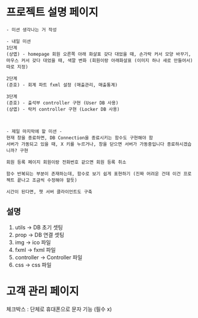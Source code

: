 # 프로젝트 설명 페이지

```
- 미션 생각나는 거 작성

- 내일 미션
1단계
(상엽) - homepage 회원 오른쪽 아래 화살표 갖다 대었을 때, 손가락 커서 모양 바꾸기, 마우스 커서 갖다 대었을 때, 색깔 변화 (회원이랑 아래화살표 (이미지 하나 새로 만들어서) 따로 지정)

2단계
(준호) - 회계 파트 fxml 설정 (매출관리, 매출통계)

3단계
(준호) - 출석부 controller 구현 (User DB 사용)
(상엽) - 락커 controller 구현 (Locker DB 사용)



- 제일 마지막에 할 미션 -
현재 창을 종료하면, DB Connection을 종료시키는 함수도 구현해야 함
서버가 가동되고 있을 때, X 키를 누르거나, 창을 닫으면 서버가 가동중입니다 종료하시겠습니까? 구현

회원 등록 페이지 회원이랑 전화번호 같으면 회원 등록 취소

함수 반복되는 부분이 존재하는데, 함수로 보기 쉽게 표현하기 (진짜 어려운 건데 이건 프로젝트 끝나고 조금씩 수정해야 할듯)

시간이 된다면, 챗 서버 클라이언트도 구축
```

## 설명

1. utils -> DB 초기 셋팅
2. prop -> DB 연결 셋팅
3. img -> ico 파일
4. fxml -> fxml 파일
5. controller -> Controller 파일
6. css -> css 파일



# 고객 관리 페이지

체크박스 : 단체로 휴대폰으로 문자 기능 (필수 x)